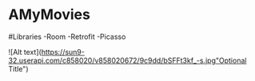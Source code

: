 # AMyMovies
#Libraries
-Room
-Retrofit
-Picasso

![Alt text](https://sun9-32.userapi.com/c858020/v858020672/9c9dd/bSFFt3kf_-s.jpg"Optional Title")
